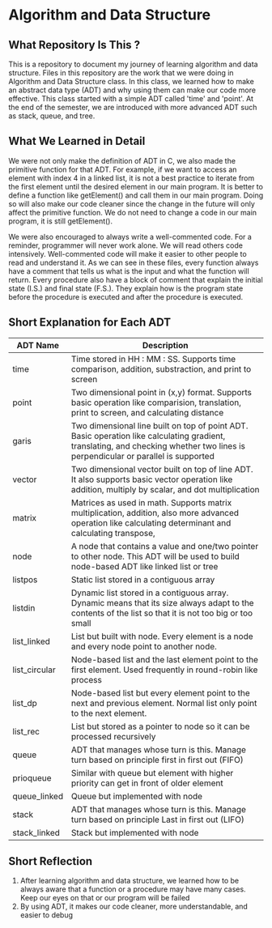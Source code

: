# Algorithm and Data Structure
## What Repository Is This ?
This is a repository to document my journey of learning algorithm and data structure. Files in this repository are the work that we were doing in Algorithm and Data Structure class. In this class, we learned how to make an abstract data type (ADT) and why using them can make our code more effective. This class started with a simple ADT called 'time' and 'point'. At the end of the semester, we are introduced with more advanced ADT such as stack, queue, and tree.

## What We Learned in Detail
We were not only make the definition of ADT in C, we also made the primitive function for that ADT. For example, if we want to access an element with index 4 in a linked list, it is not a best practice to iterate from the first element until the desired element in our main program. It is better to define a function like getElement() and call them in our main program. Doing so will also make our code cleaner since the change in the future will only affect the primitive function. We do not need to change a code in our main program, it is still getElement().

We were also encouraged to always write a well-commented code. For a reminder, programmer will never work alone. We will read others code intensively. Well-commented code will make it easier to other people to read and understand it. As we can see in these files, every function always have a comment that tells us what is the input and what the function will return. Every procedure also have a block of comment that explain the initial state (I.S.) and final state (F.S.). They explain how is the program state before the procedure is executed and after the procedure is executed.

## Short Explanation for Each ADT
|ADT Name|Description|
|--------|-----------|
|time|Time stored in HH : MM : SS. Supports time comparison, addition, substraction, and print to screen|
|point|Two dimensional point in (x,y) format. Supports basic operation like comparision, translation, print to screen, and calculating distance|
|garis|Two dimensional line built on top of point ADT. Basic operation like calculating gradient, translating, and checking whether two lines is perpendicular or parallel is supported|
|vector|Two dimensional vector built on top of line ADT. It also supports basic vector operation like addition, multiply by scalar, and dot multiplication|
|matrix|Matrices as used in math. Supports matrix multiplication, addition, also more advanced operation like calculating determinant and calculating transpose,|
|node|A node that contains a value and one/two pointer to other node. This ADT will be used to build node-based ADT like linked list or tree|
|listpos|Static list stored in a contiguous array|
|listdin|Dynamic list stored in a contiguous array. Dynamic means that its size always adapt to the contents of the list so that it is not too big or too small|
|list_linked|List but built with node. Every element is a node and every node point to another node.|
|list_circular|Node-based list and the last element point to the first element. Used frequently in round-robin like process|
|list_dp|Node-based list but every element point to the next and previous element. Normal list only point to the next element.|
|list_rec|List but stored as a pointer to node so it can be processed recursively|
|queue|ADT that manages whose turn is this. Manage turn based on principle first in first out (FIFO)|
|prioqueue|Similar with queue but element with higher priority can get in front of older element|
|queue_linked|Queue but implemented with node|
|stack|ADT that manages whose turn is this. Manage turn based on principle Last in first out (LIFO)|
|stack_linked|Stack but implemented with node|

## Short Reflection
1. After learning algorithm and data structure, we learned how to be always aware that a function or a procedure may have many cases. Keep our eyes on that or our program will be failed
2. By using ADT, it makes our code cleaner, more understandable, and easier to debug
